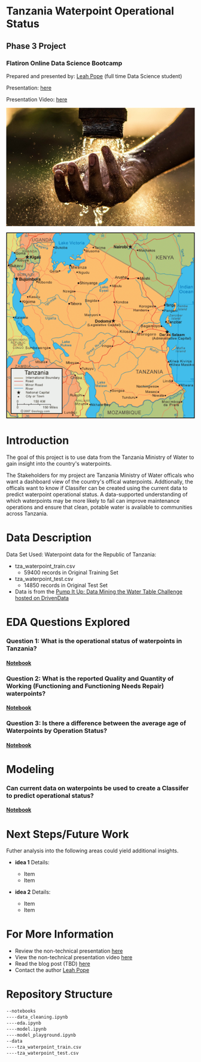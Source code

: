 
# Tanzania Waterpoint Operational Status

## Phase 3 Project
### Flatiron Online Data Science Bootcamp

Prepared and presented by: [Leah Pope](https://www.linkedin.com/in/leahspope/) (full time Data Science student)

Presentation: [here](PhaseThreeProject_LeahPope.pdf)

Presentation Video: [here](linkgoeshere)

![water](images/pexels-photo-2837863.jpeg)

![tanzania_map](images/tanzania-map.gif)


# Introduction

The goal of this project is to use data from the Tanzania Ministry of Water to gain insight into the country's waterpoints.   

The Stakeholders for my project are Tanzania Ministry of Water officals who want a dashboard view of the country's offical waterpoints. Addtionally, the officals want to know if Classifer can be created using the current data to predict waterpoint operational status. A data-supported understanding of which waterpoints may be more likely to fail can improve maintenance operations and ensure that clean, potable water is available to communities across Tanzania.


# Data Description

Data Set Used: Waterpoint data for the Republic of Tanzania:
* tza_waterpoint_train.csv
    * 59400 records in Original Training Set
* tza_waterpoint_test.csv
    * 14850 records in Original Test Set
* Data is from the [Pump It Up: Data Mining the Water Table Challenge hosted on DrivenData](https://www.drivendata.org/competitions/7/pump-it-up-data-mining-the-water-table/page/23/)


# EDA Questions Explored
### Question 1: What is the operational status of waterpoints in Tanzania?
#### [Notebook](./notebooks/eda.ipynb)


### Question 2: What is the reported Quality and Quantity of Working (Functioning and Functioning Needs Repair) waterpoints?
#### [Notebook](./notebooks/eda.ipynb)


### Question 3: Is there a difference between the average age of Waterpoints by Operation Status?
#### [Notebook](./notebooks/eda.ipynb)



# Modeling
### Can current data on waterpoints be used to create a Classifer to predict operational status?
#### [Notebook](./notebooks/model.ipynb)



# Next Steps/Future Work

Futher analysis into the following areas could yield additional insights.

* __idea 1__  Details:
    * Item 
    * Item

* __idea 2__  Details:
    * Item 
    * Item


# For More Information
* Review the non-technical presentation [here](addlink)
* View the non-technical presentation video [here](PhaseThreeProject_LeahPope.pdf)
* Read the blog post (TBD) [here](addlink)
* Contact the author [Leah Pope](https://www.linkedin.com/in/leahspope/)


# Repository Structure
```
--notebooks
----data_cleaning.ipynb
----eda.ipynb
----model.ipynb
----model_playground.ipynb
--data
----tza_waterpoint_train.csv
----tza_waterpoint_test.csv
```
